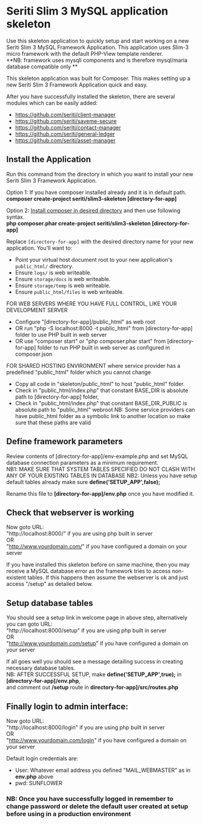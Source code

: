 # Seriti Slim 3 MySQL application skeleton

Use this skeleton application to quickly setup and start working on a new Seriti Slim 3 MySQL Framework Application. 
This application uses Slim-3 micro framework with the default PHP-View template renderer.  
**NB: framework uses mysqli components and is therefore mysql/maria database compatible only **

This skeleton application was built for Composer. This makes setting up a new Seriti Slim 3 Framework Application quick and easy.

After you have successfully installed the skeleton, there are several modules which can be easily added:  
* https://github.com/seriti/client-manager
* https://github.com/seriti/saveme-secure
* https://github.com/seriti/contact-manager
* https://github.com/seriti/general-ledger
* https://github.com/seriti/asset-manager


## Install the Application

Run this command from the directory in which you want to install your new Seriti Slim 3 Framework Application.

Option 1: If you have composer installed already and it is in default path.  
**composer create-project seriti/slim3-skeleton [directory-for-app]**

Option 2: [Install composer in desired directory](https://getcomposer.org/download/) and then use following syntax.  
**php composer.phar create-project seriti/slim3-skeleton [directory-for-app]**

Replace `[directory-for-app]` with the desired directory name for your new application. You'll want to:

* Point your virtual host document root to your new application's `public_html/` directory.
* Ensure `logs/` is web writeable.
* Ensure `storage/docs` is web writeable.
* Ensure `storage/temp` is web writeable.
* Ensure `public_html/files` is web writeable.

FOR WEB SERVERS WHERE YOU HAVE FULL CONTROL, LIKE YOUR DEVELOPMENT SERVER
* Configure "[directory-for-app]/public_html" as web root
* OR run "php -S localhost:8000 -t public_html" from [directory-for-app] folder to use PHP built in web server
* OR use "composer start" or "php composer.phar start" from [directory-for-app] folder to run PHP built in web server as configured in composer.json

FOR SHARED HOSTING ENVIRONMENT where service provider has a predefined "public_html" folder which you cannot change
* Copy all code in "skeleton/public_html" to host "public_html" folder. 
* Check in "public_html/index.php" that constant BASE_DIR is absolute path to [directory-for-app] folder, 
* Check in "public_html/index.php" that constant BASE_DIR_PUBLIC is absolute path to "public_html" webroot
NB: Some service providers can have public_html folder as a symbolic link to another location so make sure that these paths are valid

## Define framework parameters

Review contents of [directory-for-app]/env-example.php and set MySQL database connection parameters as a minimum requirement.  
NB1: MAKE SURE THAT SYSTEM TABLES SPECIFIED DO NOT CLASH WITH ANY OF YOUR EXISTING TABLES IN DATABASE
NB2: Unless you have setup default tables already make sure **define('SETUP_APP',false);**

Rename this file to **[directory-for-app]/env.php** once you have modified it.

## Check that webserver is working

Now goto URL:  
"http://localhost:8000/" if you are using php built in server  
OR  
"http://www.yourdomain.com/" if you have configured a domain on your server  

If you have installed this skeleton before on same machine, then you may receive a MySQL database error as the framework tries to access non-existent tables.
If this happens then assume the webserver is ok and just access "/setup" as detailed below.

## Setup database tables

You should see a setup link in welcome page in above step, alternatively you can goto URL:  
"http://localhost:8000/setup" if you are using php built in server  
OR  
"http://www.yourdomain.com/setup" if you have configured a domain on your server  

If all goes well you should see a message detailing success in creating necessary database tables.  
NB: AFTER SUCCESSFUL SETUP, make **define('SETUP_APP',true);** in **[directory-for-app]/env.php**,  
and comment out **/setup** route in **directory-for-app]/src/routes.php**

## Finally login to admin interface:

Now goto URL:  
"http://localhost:8000/login" if you are using php built in server  
OR  
"http://www.yourdomain.com/login" if you have configured a domain on your server  

Default login credentials are:
* User: Whatever email address you defined "MAIL_WEBMASTER" as in **env.php** above
* pwd: SUNFLOWER

### NB: Once you have successfully logged in remember to change password or delete the default user created at setup before using in a production environment








